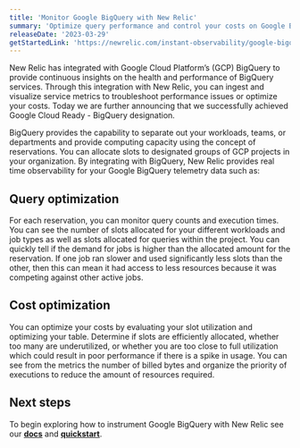 ```yaml
---
title: 'Monitor Google BigQuery with New Relic'
summary: 'Optimize query performance and control your costs on Google BigQuery'
releaseDate: '2023-03-29'
getStartedLink: 'https://newrelic.com/instant-observability/google-bigquery'
---
```

New Relic has integrated with Google Cloud Platform’s (GCP) BigQuery to provide continuous insights on the health and performance of BigQuery services. Through this integration with New Relic, you can ingest and visualize service metrics to troubleshoot performance issues or optimize your costs. Today we are further announcing that we successfully achieved Google Cloud Ready - BigQuery designation. 

BigQuery provides the capability to separate out your workloads, teams, or departments and provide computing capacity using the concept of reservations. You can allocate slots to designated groups of GCP projects in your organization. By integrating with BigQuery, New Relic provides real time observability for your Google BigQuery telemetry data such as: 

## Query optimization
For each reservation, you can monitor query counts and execution times. You can see the number of slots allocated for your different workloads and job types as well as slots allocated for queries within the project. You can quickly tell if the demand for jobs is higher than the allocated amount for the reservation. If one job ran slower and used significantly less slots than the other, then this can mean it had access to less resources because it was competing against other active jobs.

## Cost optimization
You can optimize your costs by evaluating your slot utilization and optimizing your table. Determine if slots are efficiently allocated, whether too many are underutilized, or whether you are too close to full utilization which could result in poor performance if there is a spike in usage. You can see from the metrics the number of billed bytes and organize the priority of executions to reduce the amount of resources required.

## Next steps
To begin exploring how to instrument Google BigQuery with New Relic see our [**docs**](https://docs.newrelic.com/docs/infrastructure/google-cloud-platform-integrations/gcp-integrations-list/google-bigquery-monitoring-integration/) and [**quickstart**](https://newrelic.com/instant-observability/google-bigquery).
